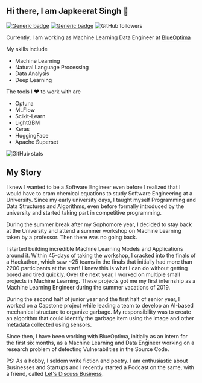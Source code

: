 ## Hi there, I am Japkeerat Singh 👋

[![Generic badge](https://img.shields.io/badge/LinkedIn-japkeeratsingh-blue.svg)](https://www.linkedin.com/in/japkeeratsingh/)
[![Generic badge](https://img.shields.io/badge/Email-japkeerat21@gmail.com-red.svg)](mailto:japkeerat21@gmail.com)
![GitHub followers](https://img.shields.io/github/followers/Japkeerat?style=social)


Currently, I am working as Machine Learning Data Engineer at [BlueOptima](https://blueoptima.com)

My skills include

- Machine Learning
- Natural Language Processing
- Data Analysis
- Deep Learning

The tools I ❤️ to work with are

- Optuna 
- MLFlow
- Scikit-Learn
- LightGBM
- Keras
- HuggingFace
- Apache Superset

![GitHub stats](https://github-readme-stats.vercel.app/api?username=Japkeerat&show_icons=true&count_private=true)



My Story
---

I knew I wanted to be a Software Engineer even before I realized that I would have to cram chemical equations to study Software Engineering at a University. Since my early university days, I taught myself Programming and Data Structures and Algorithms, even before formally introduced by the university and started taking part in competitive programming.

During the summer break after my Sophomore year, I decided to stay back at the University and attend a summer workshop on Machine Learning taken by a professor. Then there was no going back.

I started building incredible Machine Learning Models and Applications around it. Within 45-days of taking the workshop, I cracked into the finals of a Hackathon, which saw ~25 teams in the finals that initially had more than 2200 participants at the start! I knew this is what I can do without getting bored and tired quickly. Over the next year, I worked on multiple small projects in Machine Learning. These projects got me my first internship as a Machine Learning Engineer during the summer vacations of 2019.

During the second half of junior year and the first half of senior year, I worked on a Capstone project while leading a team to develop an AI-based mechanical structure to organize garbage. My responsibility was to create an algorithm that could identify the garbage item using the image and other metadata collected using sensors.

Since then, I have been working with BlueOptima, initially as an intern for the first six months, as a Machine Learning and Data Engineer working on a research problem of detecting Vulnerabilities in the Source Code.


PS: As a hobby, I seldom write fiction and poetry. I am enthusiastic about Businesses and Startups and I recently started a Podcast on the same, with a friend, called [Let's Discuss Business](https://open.spotify.com/show/7zJO77Ba17NbAAutG7W03L?si=3Q5S0zV-RIGXREnF6qPyRQ).
